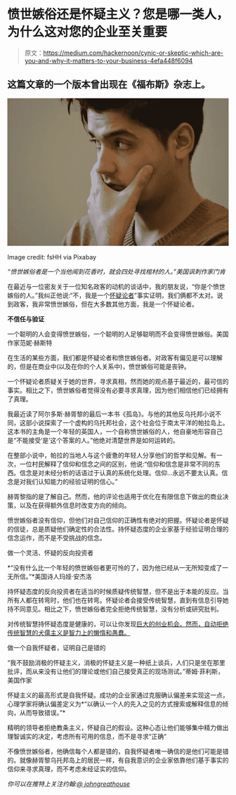 # 愤世嫉俗还是怀疑主义？您是哪一类人，为什么这对您的企业至关重要

> 原文：<https://medium.com/hackernoon/cynic-or-skeptic-which-are-you-and-why-it-matters-to-your-business-4efa448f6094>

## 这篇文章的一个版本曾出现在《福布斯》杂志上。

![](img/5e6a240511bad284d6cfe2fdce0da321.png)

Image credit: fsHH via Pixabay

*“愤世嫉俗者是一个当他闻到花香时，就会四处寻找棺材的人。”美国讽刺作家门肯*

在最近与一位密友关于一位知名政客的动机的谈话中，我的朋友说，“你是个愤世嫉俗的人。”我纠正他说:“不，我是一个[怀疑论者](https://hackernoon.com/tagged/skeptic)”事实证明，我们俩都不太对。说到政客，我非常愤世嫉俗，但在大多数其他方面，我是一个怀疑论者。

**不信任与验证**

一个聪明的人会变得愤世嫉俗，一个聪明的人足够聪明而不会变得愤世嫉俗。美国作家范妮·赫斯特

在生活的某些方面，我们都是怀疑论者和愤世嫉俗者。对政客有偏见是可以理解的，但是在商业中(以及在你的个人关系中)，愤世嫉俗可能是丧钟。

一个怀疑论者质疑关于她的世界，寻求真相，然而她的观点基于最近的，最可信的事实。相比之下，愤世嫉俗者觉得没有必要寻求真理，因为他们相信他们已经拥有了真理。

我最近读了阿尔多斯·赫胥黎的最后一本书《孤岛》。与他的其他反乌托邦小说不同，这部小说探索了一个虚构的乌托邦社会，这个社会位于南太平洋的帕拉岛上。这本书的主角是一个年轻的英国人，一个自称愤世嫉俗的人，他自豪地形容自己是“不能接受‘是’这个答案的人。”他绝对清楚世界是如何运转的。

在整部小说中，帕拉的当地人与这个疲惫的年轻人分享他们的哲学和见解。有一次，一位村民解释了信仰和信念之间的区别，他说:“信仰和信念是非常不同的东西。信念是对未经分析的话语过于认真的系统化处理。信仰…永远不要太认真。信念是对我们认知能力的经验证明的信心。”

赫胥黎指的是了解自己。然而，他的评论也适用于优化在有限信息下做出的商业决策，以及在获得额外信息时改变方向的倾向。

愤世嫉俗者没有信仰，但他们对自己信仰的正确性有绝对的把握。怀疑论者是怀疑的信徒，总是质疑他们确定性的合法性。持怀疑态度的企业家基于经验证明合理的信念运作，而不是不受挑战的信念。

做一个灵活、怀疑的反向投资者

*“没有什么比一个年轻的愤世嫉俗者更可怜的了，因为他已经从一无所知变成了一无所信。”*美国诗人玛娅·安杰洛

持怀疑态度的反向投资者在适当的时候质疑传统智慧，但不是出于本能的反应。当所有人都在转弯时，他们也在转弯。怀疑论者会接受传统智慧，直到有信息引导她持不同意见。相比之下，愤世嫉俗者完全拒绝传统智慧，没有分析或研究批判。

对传统智慧持怀疑态度是健康的，可以让你发现[巨大的创业机会。然而，自动拒绝传统智慧的犬儒主义是智力上的懒惰和愚蠢。](http://johngreathouse.com/grateful/)

做一个自我怀疑者，证明自己是错的

“我不鼓励消极的怀疑主义，消极的怀疑主义是一种纸上谈兵，人们只是坐在那里批评，而从来没有让他们的理论或他们自己接受真正的现场测试。”蒂姆·菲利斯，美国作家

怀疑主义的最高形式是自我怀疑。成功的企业家通过克服确认偏差来实现这一点，心理学家将确认偏差定义为*“以确认一个人的先入之见的方式搜索或解释信息的倾向，从而导致错误。”*

精明的领导者拒绝教条主义，怀疑自己的假设。这种心态让他们能够集中精力做出理智诚实的决定，考虑所有可用的信息，而不是寻求“正确”

不像愤世嫉俗者，他确信每个人都是错的，自我怀疑者唯一确信的是他们可能是错的。就像赫胥黎乌托邦岛上的居民一样，有自我意识的企业家依靠他们基于事实的信仰来寻求真理，而不考虑未经证实的信仰。

*你可以在推特上关注约翰:*[*@ johngreathouse*](https://twitter.com/#!/johngreathouse)